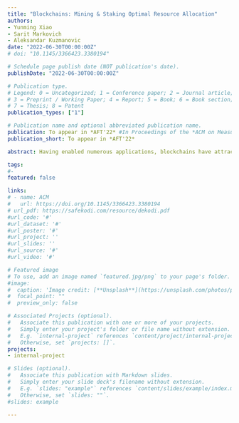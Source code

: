 ```yaml
---
title: "Blockchains: Mining & Staking Optimal Resource Allocation"
authors:
- Yunming Xiao
- Sarit Markovich
- Aleksandar Kuzmanovic
date: "2022-06-30T00:00:00Z"
# doi: "10.1145/3366423.3380194"

# Schedule page publish date (NOT publication's date).
publishDate: "2022-06-30T00:00:00Z"

# Publication type.
# Legend: 0 = Uncategorized; 1 = Conference paper; 2 = Journal article;
# 3 = Preprint / Working Paper; 4 = Report; 5 = Book; 6 = Book section;
# 7 = Thesis; 8 = Patent
publication_types: ["1"]

# Publication name and optional abbreviated publication name.
publication: To appear in *AFT'22* #In Proceedings of the *ACM on Measurement and Analysis of Computing Systems* 
publication_short: To appear in *AFT'22*

abstract: Having enabled numerous applications, blockchains have attracted not only much attention, in the past decade, but also huge amount of resources":" talent, capital, energy, etc. Focusing on the mining side of the market, in this paper, we aim at understanding how to efficiently use the resources mining and staking pools attract. We start with developing predictions about factors that increase the efficient allocation of pools' resources. We then test our predictions based on a general model for optimal resource allocation that we develop, as well as data we collected on pools' actual resource allocations. We find that pools can increase resource efficiency by mining for more blockchains as well as by increasing the frequency of resource re-allocation. Further, we enroll to mining pools as a miner to understand and comment on how pools can encourage their miners to increase the efficiency of their allocation. While our empirical investigation mostly focuses on the BTC family, we show that our theory and results are general and applicable to the Ethereum family as well as other PoW and PoS chains. 

tags:
#- 
featured: false

links:
# - name: ACM
#   url: https://doi.org/10.1145/3366423.3380194
# url_pdf: https://safekodi.com/resource/dekodi.pdf
#url_code: '#'
#url_dataset: '#'
#url_poster: '#'
#url_project: ''
#url_slides: ''
#url_source: '#'
#url_video: '#'

# Featured image
# To use, add an image named `featured.jpg/png` to your page's folder. 
#image:
#  caption: 'Image credit: [**Unsplash**](https://unsplash.com/photos/pLCdAaMFLTE)'
#  focal_point: ""
#  preview_only: false

# Associated Projects (optional).
#   Associate this publication with one or more of your projects.
#   Simply enter your project's folder or file name without extension.
#   E.g. `internal-project` references `content/project/internal-project/index.md`.
#   Otherwise, set `projects: []`.
projects:
- internal-project

# Slides (optional).
#   Associate this publication with Markdown slides.
#   Simply enter your slide deck's filename without extension.
#   E.g. `slides: "example"` references `content/slides/example/index.md`.
#   Otherwise, set `slides: ""`.
#slides: example

---
```


